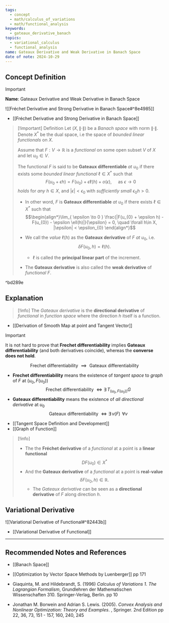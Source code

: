 ```yaml
---
tags:
  - concept
  - math/calculus_of_variations
  - math/functional_analysis
keywords:
  - gateaux_derivative_banach
topics:
  - variational_calculus
  - functional_analysis
name: Gateaux Derivative and Weak Derivative in Banach Space
date of note: 2024-10-29
---
```


## Concept Definition

>[!important]
>**Name**: Gateaux Derivative and Weak Derivative in Banach Space

![[Fréchet Derivative and Strong Derivative in Banach Space#^8e4985]]

- [[Fréchet Derivative and Strong Derivative in Banach Space]]

>[!important] Definition
>Let $(X, \lVert \cdot \rVert)$ be a *Banach space* with norm $\lVert \cdot \rVert$. Denote $X^{*}$ be the dual space, i.e the space of *bounded linear functionals* on $X$.
>
>Assume that $F: V \to \mathbb{R}$ is a *functional* on some open subset $V$ of $X$ and let $u_{0}\in V$.
>
>The functional $F$ is said to be **Gateaux differentiable** *at* $u_{0}$ if there exists some *bounded linear functional* $\ell\in X^{*}$ such that 
>$$
>F(u_{0} + \epsilon h) = F(u_{0}) + \epsilon \ell(h) + o\left(\epsilon\right), \quad \text{ as } \epsilon \to 0 
>$$
>*holds* for *any* $h\in X$, and $|\epsilon| < \epsilon_{0}$ with *sufficiently small* $\epsilon_{0}h > 0$. 
>- In other word, $F$ is **Gateaux differentiable** *at* $u_{0}$ if there exists $\ell\in X^{*}$ such that $$\begin{align*}\lim_{ \epsilon \to 0 } \frac{|F(u_{0} + \epsilon h) - F(u_{0}) - \epsilon \ell(h)|}{\epsilon} = 0, \quad \forall h\in X, |\epsilon| < \epsilon_{0} \end{align*}$$
>
>- We call the *value* $\ell(h)$  as the  **Gateaux derivative** of $F$  *at* $u_{0}$, i.e. $$\delta F(u_{0}, h)  = \ell(h).$$ 
>	- $\ell$ is called the **principal linear part** of the increment.
>- The **Gateaux derivative** is also called the **weak derivative** of *functional* $F$.

^bd289e





## Explanation

>[!info]
>The *Gateaux derivative* is the **directional derivative** of *functional* in *function space* where the direction $h$ itself is a function.

- [[Derivation of Smooth Map at point and Tangent Vector]]

>[!important]
>It is not hard to prove that **Frechet differentiability** implies **Gateaux differentiability** (and both derivatives coincide), whereas the **converse does not hold**.
>
>$$
>\text{Frechet differentiability } \implies \text{ Gateaux differentiability}
>$$
>-  **Frechet differentiability** means the existence of *tangent space* to *graph* of $F$ at $(u_{0}, F(u_{0}))$ $$\text{Frechet differentiability } \iff  \exists\, T_{(u_{0}, F(u_{0}))}G $$
>-  **Gateaux differentiability** means the existence of *all directional derivative* at $u_{0}$  $$\text{Gateaux differentiability } \iff  \exists\, v(F)\,\; \forall v $$

- [[Tangent Space Definition and Development]]
- [[Graph of Function]]


>[!info]
>- The the  **Fréchet derivative** of a *functional* at a point is a **linear functional** $$DF(u_{0}) \in X^{*}$$
>- And the **Gateaux derivative** of a *functional* at a point is **real-value** $$\delta F(u_{0}, h) \in \mathbb{R}.$$ 
>	- The *Gateaux derivative* can be seen as a **directional derivative** of $F$ along direction $h$.

## Variational Derivative

![[Variational Derivative of Functional#^82443b]]

- [[Variational Derivative of Functional]]




-----------
##  Recommended Notes and References




- [[Banach Space]]


- [[Optimization by Vector Space Methods by Luenberger]] pp 171
- Giaquinta, M. and Hildebrandt, S. (1996) *Calculus of Variations 1. The Lagrangian Formalism*, Grundlehren der Mathematischen Wissenschaften 310. Springer-Verlag, Berlin. pp 10
- Jonathan M. Borwein and Adrian S. Lewis. (2005). *Convex Analysis and Nonlinear Optimization: Theory and Examples*. , Springer. 2nd Edition pp 22, 36, 73, 151 - 157, 160, 240, 245